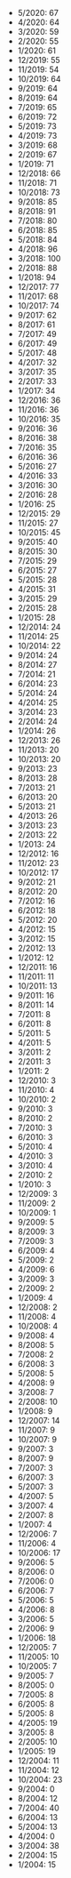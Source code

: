*  5/2020: 67
*  4/2020: 64
*  3/2020: 59
*  2/2020: 55
*  1/2020: 61
*  12/2019: 55
*  11/2019: 54
*  10/2019: 64
*  9/2019: 64
*  8/2019: 64
*  7/2019: 65
*  6/2019: 72
*  5/2019: 73
*  4/2019: 73
*  3/2019: 68
*  2/2019: 67
*  1/2019: 71
*  12/2018: 66
*  11/2018: 71
*  10/2018: 73
*  9/2018: 85
*  8/2018: 91
*  7/2018: 80
*  6/2018: 85
*  5/2018: 84
*  4/2018: 96
*  3/2018: 100
*  2/2018: 88
*  1/2018: 94
*  12/2017: 77
*  11/2017: 68
*  10/2017: 74
*  9/2017: 62
*  8/2017: 61
*  7/2017: 49
*  6/2017: 49
*  5/2017: 48
*  4/2017: 32
*  3/2017: 35
*  2/2017: 33
*  1/2017: 34
*  12/2016: 36
*  11/2016: 36
*  10/2016: 35
*  9/2016: 36
*  8/2016: 38
*  7/2016: 35
*  6/2016: 36
*  5/2016: 27
*  4/2016: 33
*  3/2016: 30
*  2/2016: 28
*  1/2016: 25
*  12/2015: 29
*  11/2015: 27
*  10/2015: 45
*  9/2015: 40
*  8/2015: 30
*  7/2015: 29
*  6/2015: 27
*  5/2015: 28
*  4/2015: 31
*  3/2015: 29
*  2/2015: 28
*  1/2015: 28
*  12/2014: 24
*  11/2014: 25
*  10/2014: 22
*  9/2014: 24
*  8/2014: 27
*  7/2014: 21
*  6/2014: 23
*  5/2014: 24
*  4/2014: 25
*  3/2014: 23
*  2/2014: 24
*  1/2014: 26
*  12/2013: 26
*  11/2013: 20
*  10/2013: 20
*  9/2013: 23
*  8/2013: 28
*  7/2013: 21
*  6/2013: 20
*  5/2013: 21
*  4/2013: 26
*  3/2013: 23
*  2/2013: 22
*  1/2013: 24
*  12/2012: 16
*  11/2012: 23
*  10/2012: 17
*  9/2012: 21
*  8/2012: 20
*  7/2012: 16
*  6/2012: 18
*  5/2012: 20
*  4/2012: 15
*  3/2012: 15
*  2/2012: 13
*  1/2012: 12
*  12/2011: 16
*  11/2011: 11
*  10/2011: 13
*  9/2011: 16
*  8/2011: 14
*  7/2011: 8
*  6/2011: 8
*  5/2011: 5
*  4/2011: 5
*  3/2011: 2
*  2/2011: 3
*  1/2011: 2
*  12/2010: 3
*  11/2010: 4
*  10/2010: 2
*  9/2010: 3
*  8/2010: 2
*  7/2010: 3
*  6/2010: 3
*  5/2010: 4
*  4/2010: 3
*  3/2010: 4
*  2/2010: 2
*  1/2010: 3
*  12/2009: 3
*  11/2009: 2
*  10/2009: 1
*  9/2009: 5
*  8/2009: 3
*  7/2009: 3
*  6/2009: 4
*  5/2009: 2
*  4/2009: 6
*  3/2009: 3
*  2/2009: 2
*  1/2009: 4
*  12/2008: 2
*  11/2008: 4
*  10/2008: 4
*  9/2008: 4
*  8/2008: 5
*  7/2008: 2
*  6/2008: 3
*  5/2008: 5
*  4/2008: 9
*  3/2008: 7
*  2/2008: 10
*  1/2008: 9
*  12/2007: 14
*  11/2007: 9
*  10/2007: 9
*  9/2007: 3
*  8/2007: 9
*  7/2007: 3
*  6/2007: 3
*  5/2007: 3
*  4/2007: 5
*  3/2007: 4
*  2/2007: 8
*  1/2007: 4
*  12/2006: 7
*  11/2006: 4
*  10/2006: 17
*  9/2006: 5
*  8/2006: 0
*  7/2006: 0
*  6/2006: 7
*  5/2006: 5
*  4/2006: 8
*  3/2006: 5
*  2/2006: 9
*  1/2006: 18
*  12/2005: 7
*  11/2005: 10
*  10/2005: 7
*  9/2005: 7
*  8/2005: 0
*  7/2005: 8
*  6/2005: 8
*  5/2005: 8
*  4/2005: 19
*  3/2005: 8
*  2/2005: 10
*  1/2005: 19
*  12/2004: 11
*  11/2004: 12
*  10/2004: 23
*  9/2004: 0
*  8/2004: 12
*  7/2004: 40
*  6/2004: 13
*  5/2004: 13
*  4/2004: 0
*  3/2004: 38
*  2/2004: 15
*  1/2004: 15